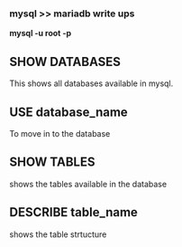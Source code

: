 ### mysql >> mariadb write ups


**mysql -u root -p** 


## SHOW DATABASES
This shows all databases available in mysql.

## USE database_name
To move in to the database 

## SHOW TABLES
shows the tables available in the database


## DESCRIBE table_name
shows the table strtucture



